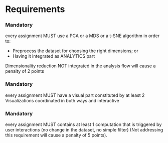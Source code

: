 # Requirements
### Mandatory
every assignment MUST use a PCA or a MDS or a t-SNE algorithm in order to:
 - Preprocess the dataset for choosing the right dimensions; or
 - Having it integrated as ANALYTICS part

Dimensionality reduction NOT integrated in the analysis flow will cause a penalty
of 2 points

### Mandatory
every assignment MUST have a visual part constituted by at least 2 Visualizations coordinated in both ways and interactive

### Mandatory
every assignment MUST contains at least 1 computation that is triggered by user interactions (no change in the dataset, no simple filter)
(Not addressing this requirement will cause a penalty of 5 points).
